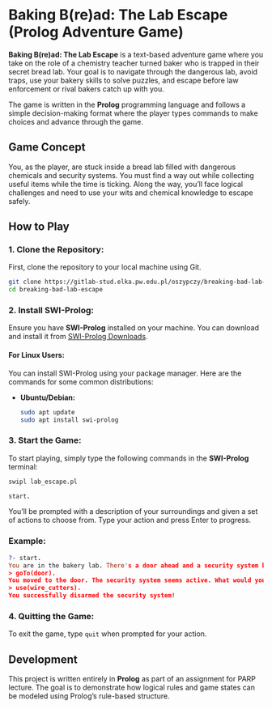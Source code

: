 # Baking B(re)ad: The Lab Escape (Prolog Adventure Game)

**Baking B(re)ad: The Lab Escape** is a text-based adventure game where you take on the role of a chemistry teacher turned baker who is trapped in their secret bread lab. Your goal is to navigate through the dangerous lab, avoid traps, use your bakery skills to solve puzzles, and escape before law enforcement or rival bakers catch up with you.

The game is written in the **Prolog** programming language and follows a simple decision-making format where the player types commands to make choices and advance through the game.

## Game Concept

You, as the player, are stuck inside a bread lab filled with dangerous chemicals and security systems. You must find a way out while collecting useful items while the time is ticking. Along the way, you’ll face logical challenges and need to use your wits and chemical knowledge to escape safely.

## How to Play

### 1. Clone the Repository:
First, clone the repository to your local machine using Git.

```bash
git clone https://gitlab-stud.elka.pw.edu.pl/oszypczy/breaking-bad-lab-escape
cd breaking-bad-lab-escape
```

### 2. Install SWI-Prolog:
Ensure you have **SWI-Prolog** installed on your machine. You can download and install it from [SWI-Prolog Downloads](https://www.swi-prolog.org/Download.html).

#### For Linux Users:
You can install SWI-Prolog using your package manager. Here are the commands for some common distributions:

- **Ubuntu/Debian:**
  ```bash
  sudo apt update
  sudo apt install swi-prolog
  ```

### 3. Start the Game:
To start playing, simply type the following commands in the **SWI-Prolog** terminal:

```bash
swipl lab_escape.pl
```

```prolog
start.
```

You’ll be prompted with a description of your surroundings and given a set of actions to choose from. Type your action and press Enter to progress.

### Example:
```prolog
?- start.
You are in the bakery lab. There's a door ahead and a security system blinking. What would you like to do?
> goTo(door).
You moved to the door. The security system seems active. What would you like to do?
> use(wire_cutters).
You successfully disarmed the security system!
```

### 4. Quitting the Game:
To exit the game, type `quit` when prompted for your action.

## Development
This project is written entirely in **Prolog** as part of an assignment for PARP lecture. The goal is to demonstrate how logical rules and game states can be modeled using Prolog’s rule-based structure.